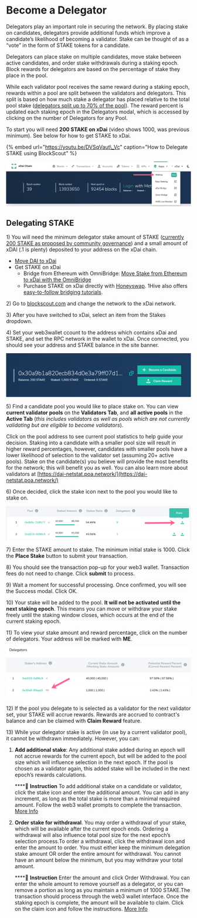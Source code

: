 # Become a Delegator

Delegators play an important role in securing the network. By placing stake on candidates, delegators provide additional funds which improve a candidate’s likelihood of becoming a validator. Stake can be thought of as a “vote” in the form of STAKE tokens for a candidate.

Delegators can place stake on multiple candidates, move stake between active candidates, and order stake withdrawals during a staking epoch. Block rewards for delegators are based on the percentage of stake they place in the pool. 

While each validator pool receives the same reward during a staking epoch, rewards within a pool are split between the validators and delegators. This split is based on how much stake a delegator has placed relative to the total pool stake \([delegators split up to 70% of the pool](../../about-xdai/faqs/)\). The reward percent is updated each staking epoch in the Delegators modal, which is accessed by clicking on the number of Delegators for any Pool.

To start you will need **200 STAKE on xDai** \(video shows 1000, was previous minimum\). See below for how to get STAKE to xDai.

{% embed url="https://youtu.be/DVSqVaut\_Vc" caption="How to Delegate STAKE using BlockScout" %}

![New menu for accessing public Staking DApp on xDai](../../.gitbook/assets/new-menu.png)

## **Delegating STAKE**

1\) You will need the minimum delegator stake amount of STAKE \([currently 200 STAKE as  proposed by community governance](https://snapshot.page/#/xdaistake.eth/proposal/QmW87yvqQ64t97wj4woee1dBtX1uQSeED8pCqoW2yk5qWs)\) and a small amount of xDAI \(.1 is plenty\) deposited to your address on the xDai chain.

* [Move DAI to xDai](../../for-users/converting-xdai-via-bridge/)
* Get STAKE on xDai
  * Bridge from Ethereum with OmniBridge: [Move Stake from Ethereum to xDai with the OmniBridge](https://youtu.be/qbuBqur9lcE)
  * Purchase STAKE on xDai directly with [Honeyswap](https://honeyswap.org/#/swap). 1Hive also offers [easy-to-follow bridging tutorials](https://honeyswap.org/xdai-bridges).

2\) Go to [blockscout.com](http://blockscout.com/) and change the network to the xDai network.

3\) After you have switched to xDai, select an item from the Stakes dropdown.

4\) Set your web3wallet  ccount to the address which contains xDai and STAKE, and set the RPC network in the wallet to xDai. Once connected, you should see your address and STAKE balance in the site banner.

![](../../.gitbook/assets/header1.png)

5\) Find a candidate pool you would like to place stake on. You can view **current validator pools** on the **Validators Tab**, and **all active pools** in the **Active Tab** \(_this includes validators as well as pools which are not currently validating but are eligible to become validators_\). 

Click on the pool address to see current pool statistics to help guide your decision. Staking into a candidate with a smaller pool size will result in higher reward percentages, however, candidates with smaller pools have a lower likelihood of selection to the validator set \(assuming 20+ active pools\). Stake on the candidate\(s\) you believe will provide the most benefits for the network; this will benefit you as well. You can also learn more about validators at [https://dai-netstat.poa.network/](https://dai-netstat.poa.network/)

6\) Once decided, click the stake icon next to the pool you would like to stake on.

![](../../.gitbook/assets/stake-header-2.png)

7\) Enter the STAKE amount to stake. The minimum initial stake is 1000. Click the **Place Stake** button to submit your transaction.

8\) You should see the transaction pop-up for your web3 wallet. Transaction fees do not need to change. Click **submit** to process.

9\) Wait a moment for successful processing. Once confirmed, you will see the Success modal. Click OK.

10\) Your stake will be added to the pool. **It will not be activated until the next staking epoch**. This means you can move or withdraw your stake freely until the staking window closes, which occurs at the end of the current staking epoch.

11\) To view your stake amount and reward percentage, click on the number of delegators. Your address will be marked with **ME**.

![](../../.gitbook/assets/header3.png)

12\) If the pool you delegate to is selected as a validator for the next validator set, your STAKE will accrue rewards. Rewards are accrued to contract's balance and can be claimed with **Claim Reward** feature.

13\) While your delegator stake is active \(in use by a current validator pool\), it cannot be withdrawn immediately. However, you can:

1. **Add additional stake**: Any additional stake added during an epoch will not accrue rewards for the current epoch, but will be added to the pool size which will influence selection in the next epoch. If the pool is chosen as a validator again, this added stake will be included in the next epoch’s rewards calculations.  


   \*\*\*\*💎 **Instruction** To add additional stake on a candidate or validator, click the stake icon and enter the additional amount. You can add in any increment, as long as the total stake is more than a minimal required amount. Follow the web3 wallet prompts to complete the transaction. [More Info](staking-operations/add-stake.md)  

2. **Order stake for withdrawal**. You may order a withdrawal of your stake, which will be available after the current epoch ends. Ordering a withdrawal will also influence total pool size for the next epoch’s selection process.To order a withdrawal, click the withdrawal icon and enter the amount to order. You must either keep the minimum delegation stake amount OR order the entire amount for withdrawal. You cannot have an amount below the minimum, but you may withdraw your total amount.  


   \*\*\*\*💎 **Instruction** Enter the amount and click Order Withdrawal. You can enter the whole amount to remove yourself as a delegator, or you can remove a portion as long as you maintain a minimum of 1000 STAKE.The transaction should process through the web3 wallet interface. Once the staking epoch is complete, the amount will be available to claim. Click on the claim icon and follow the instructions. [More Info](staking-operations/withdraw-stake.md#ordered-withdrawal)


